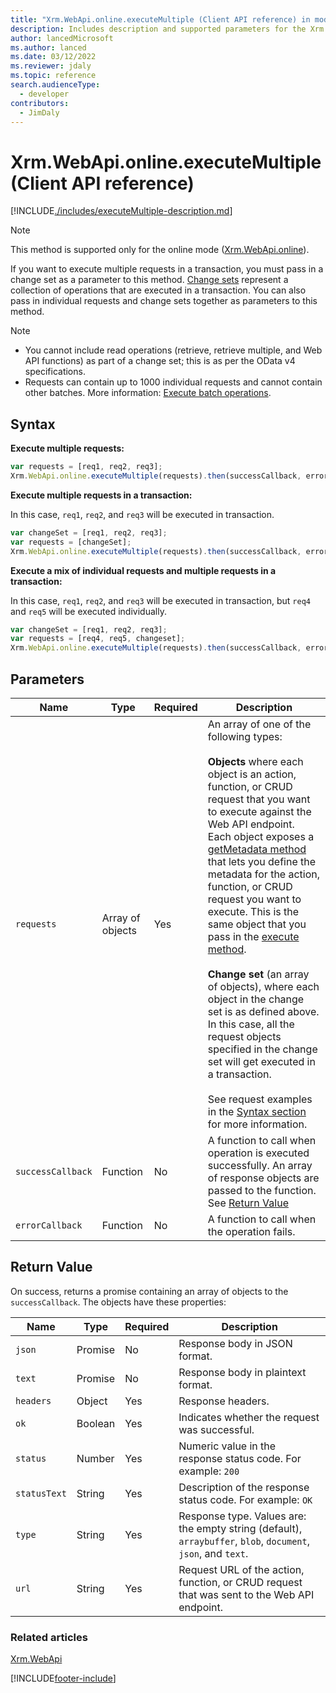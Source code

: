 ```yaml
---
title: "Xrm.WebApi.online.executeMultiple (Client API reference) in model-driven apps| MicrosoftDocs"
description: Includes description and supported parameters for the Xrm.WebApi.online.executeMultiple method.
author: lancedMicrosoft
ms.author: lanced
ms.date: 03/12/2022
ms.reviewer: jdaly
ms.topic: reference
search.audienceType: 
  - developer
contributors:
  - JimDaly
---
```

# Xrm.WebApi.online.executeMultiple (Client API reference)

[!INCLUDE[./includes/executeMultiple-description.md](./includes/executeMultiple-description.md)]

> [!NOTE]
> This method is supported only for the online mode ([Xrm.WebApi.online](../online.md)). 

If you want to execute multiple requests in a transaction, you must pass in a change set as a parameter to this method. [Change sets](../../../../../data-platform/webapi/execute-batch-operations-using-web-api.md#change-sets) represent a collection of operations that are executed in a transaction. You can also pass in individual requests and change sets together as parameters to this method.

> [!NOTE]
> - You cannot include read operations (retrieve, retrieve multiple, and Web API functions) as part of a change set; this is as per the OData v4 specifications.
> - Requests can contain up to 1000 individual requests and cannot contain other batches. More information: [Execute batch operations](../../../../../data-platform/webapi/execute-batch-operations-using-web-api.md).

## Syntax

**Execute multiple requests:**

```JavaScript
var requests = [req1, req2, req3];
Xrm.WebApi.online.executeMultiple(requests).then(successCallback, errorCallback);
```

**Execute multiple requests in a transaction:**

In this case, `req1`, `req2`, and `req3` will be executed in transaction.

```JavaScript
var changeSet = [req1, req2, req3];
var requests = [changeSet];
Xrm.WebApi.online.executeMultiple(requests).then(successCallback, errorCallback);
```


**Execute a mix of individual requests and multiple requests in a transaction:**

In this case, `req1`, `req2`, and `req3` will be executed in transaction, but `req4` and `req5` will be executed individually.

```JavaScript
var changeSet = [req1, req2, req3];
var requests = [req4, req5, changeset];
Xrm.WebApi.online.executeMultiple(requests).then(successCallback, errorCallback);
```

## Parameters

|Name|Type|Required|Description|
|---|---|---|---|
|`requests`|Array of objects|Yes|An array of one of the following types:<br /><br />**Objects** where each object is an action, function, or CRUD request that you want to execute against the Web API endpoint. Each object exposes a [getMetadata method](execute.md#requestgetmetadata-method) that lets you define the metadata for the action, function, or CRUD request you want to execute. This is the same object that you pass in the [execute method](execute.md).<br /><br />**Change set** (an array of objects), where each object in the change set is as defined above. In this case, all the request objects specified in the change set will get executed in a transaction.<br /><br />See request examples in the [Syntax section](#syntax) for more information.|
|`successCallback`|Function|No|A function to call when operation is executed successfully. An array of response objects are passed to the function. See [Return Value](#return-value)|
|`errorCallback`|Function|No|A function to call when the operation fails.|

## Return Value

On success, returns a promise containing an array of objects to the `successCallback`. The objects have these properties:

|Name|Type|Required|Description|
|---|---|---|---|
|`json`|Promise|No|Response body in JSON format.|
|`text`|Promise|No|Response body in plaintext format. |
|`headers`|Object|Yes|Response headers.|
|`ok`|Boolean|Yes|Indicates whether the request was successful.|
|`status`|Number|Yes|Numeric value in the response status code. For example: `200`|
|`statusText`|String|Yes|Description of the response status code. For example: `OK`|
|`type`|String|Yes|Response type. Values are: the empty string (default), `arraybuffer`, `blob`, `document`, `json`, and `text`.|
|`url`|String|Yes|Request URL of the action, function, or CRUD request that was sent to the Web API endpoint.|

### Related articles

[Xrm.WebApi](../../xrm-webapi.md)

[!INCLUDE[footer-include](../../../../../../includes/footer-banner.md)]
